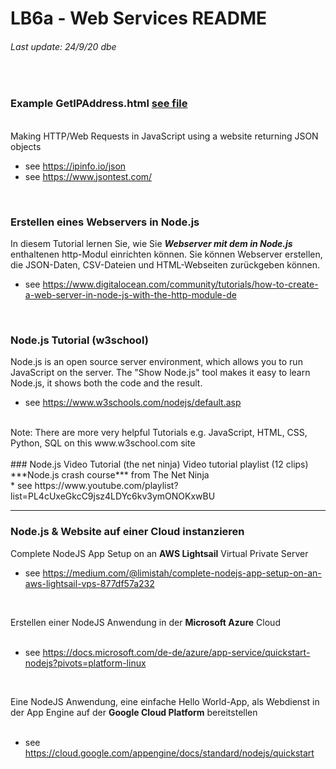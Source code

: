 # LB6a - Web Services README
###### Last update: 24/9/20 dbe
</br>

### Example GetIPAddress.html [see file](Example_GetIPAddress.html)
</br>
Making HTTP/Web Requests in JavaScript using a website returning JSON objects  

* see https://ipinfo.io/json  
* see https://www.jsontest.com/  
</br>

### Erstellen eines Webservers in Node.js
In diesem Tutorial lernen Sie, wie Sie ***Webserver mit dem in Node.js*** enthaltenen http-Modul einrichten können. 
Sie können Webserver erstellen, die JSON-Daten, CSV-Dateien und HTML-Webseiten zurückgeben können.

* see https://www.digitalocean.com/community/tutorials/how-to-create-a-web-server-in-node-js-with-the-http-module-de
</br>

### Node.js Tutorial (w3school)
Node.js is an open source server environment, which allows you to run JavaScript on the server.
The "Show Node.js" tool makes it easy to learn Node.js, it shows both the code and the result.
</br>
* see https://www.w3schools.com/nodejs/default.asp
</br>
Note: There are more very helpful Tutorials e.g. JavaScript, HTML, CSS, Python, SQL on this www.w3school.com site
</br>
</br>
### Node.js Video Tutorial (the net ninja)
Video tutorial playlist (12 clips) ***Node.js crash course*** from The Net Ninja  
</br>
* see https://www.youtube.com/playlist?list=PL4cUxeGkcC9jsz4LDYc6kv3ymONOKxwBU

---
### Node.js & Website auf einer Cloud instanzieren
Complete NodeJS App Setup on an **AWS Lightsail** Virtual Private Server
</br>
* see https://medium.com/@limistah/complete-nodejs-app-setup-on-an-aws-lightsail-vps-877df57a232  

</br>

Erstellen einer NodeJS Anwendung in der **Microsoft Azure** Cloud    
</br>
* see https://docs.microsoft.com/de-de/azure/app-service/quickstart-nodejs?pivots=platform-linux  

</br>

Eine  NodeJS Anwendung, eine einfache Hello World-App, als Webdienst in der App Engine auf der **Google Cloud Platform** bereitstellen  
</br>
* see https://cloud.google.com/appengine/docs/standard/nodejs/quickstart

